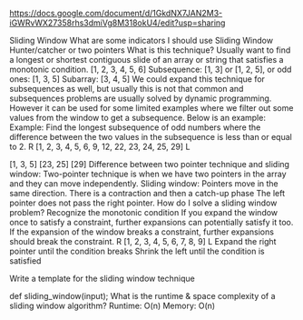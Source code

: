 https://docs.google.com/document/d/1GkdNX7JAN2M3-iGWRvWX27358rhs3dmiVg8M318okU4/edit?usp=sharing

Sliding Window
What are some indicators I should use Sliding Window
Hunter/catcher or two pointers
What is this technique?
Usually want to find a longest or shortest contiguous slide of an array or string that satisfies a monotonic condition.
[1, 2, 3, 4, 5, 6]
Subsequence: [1, 3] or [1, 2, 5], or odd ones: [1, 3, 5]
Subarray: [3, 4, 5]
We could expand this technique for subsequences as well, but usually this is not that common and subsequences problems are usually solved by dynamic programming.
However it can be used for some limited examples where we filter out some values from the window to get a subsequence. Below is an example:
Example:
Find the longest subsequence of odd numbers where the difference between the two values in the subsequence is less than or equal to 2.
R
[1, 2, 3, 4, 5, 6, 9, 12, 22, 23, 24, 25, 29]
L

[1, 3, 5]
[23, 25]
[29]
Difference between two pointer technique and sliding window:
Two-pointer technique is when we have two pointers in the array and they can move independently.
Sliding window:
Pointers move in the same direction.
There is a contraction and then a catch-up phase
The left pointer does not pass the right pointer.
How do I solve a sliding window problem?
Recognize the monotonic condition
If you expand the window once to satisfy a constraint, further expansions can potentially satisfy it too.
If the expansion of the window breaks a constraint, further expansions should break the constraint.
R
[1, 2, 3, 4, 5, 6, 7, 8, 9]
L
Expand the right pointer until the condition breaks
Shrink the left until the condition is satisfied

Write a template for the sliding window technique

def sliding_window(input);
What is the runtime & space complexity of a sliding window algorithm?
Runtime: O(n)
Memory: O(n)
